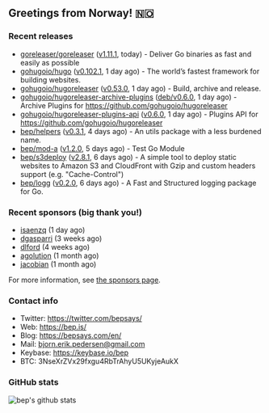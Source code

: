 ## Greetings from Norway! 🇳🇴

### Recent releases
- [goreleaser/goreleaser](https://github.com/goreleaser/goreleaser) ([v1.11.1](https://github.com/goreleaser/goreleaser/releases/tag/v1.11.1), today) - Deliver Go binaries as fast and easily as possible
- [gohugoio/hugo](https://github.com/gohugoio/hugo) ([v0.102.1](https://github.com/gohugoio/hugo/releases/tag/v0.102.1), 1 day ago) - The world’s fastest framework for building websites.
- [gohugoio/hugoreleaser](https://github.com/gohugoio/hugoreleaser) ([v0.53.0](https://github.com/gohugoio/hugoreleaser/releases/tag/v0.53.0), 1 day ago) - Build, archive and release. 
- [gohugoio/hugoreleaser-archive-plugins](https://github.com/gohugoio/hugoreleaser-archive-plugins) ([deb/v0.6.0](https://github.com/gohugoio/hugoreleaser-archive-plugins/releases/tag/deb%2Fv0.6.0), 1 day ago) - Archive Plugins for https://github.com/gohugoio/hugoreleaser
- [gohugoio/hugoreleaser-plugins-api](https://github.com/gohugoio/hugoreleaser-plugins-api) ([v0.6.0](https://github.com/gohugoio/hugoreleaser-plugins-api/releases/tag/v0.6.0), 1 day ago) - Plugins API for https://github.com/gohugoio/hugoreleaser
- [bep/helpers](https://github.com/bep/helpers) ([v0.3.1](https://github.com/bep/helpers/releases/tag/v0.3.1), 4 days ago) - An utils package with a less burdened name.
- [bep/mod-a](https://github.com/bep/mod-a) ([v1.2.0](https://github.com/bep/mod-a/releases/tag/v1.2.0), 5 days ago) - Test Go Module
- [bep/s3deploy](https://github.com/bep/s3deploy) ([v2.8.1](https://github.com/bep/s3deploy/releases/tag/v2.8.1), 6 days ago) - A simple tool to deploy static websites to Amazon S3 and CloudFront with Gzip and custom headers support (e.g. &#34;Cache-Control&#34;)
- [bep/logg](https://github.com/bep/logg) ([v0.2.0](https://github.com/bep/logg/releases/tag/v0.2.0), 6 days ago) - A Fast and Structured logging package for Go.


### Recent sponsors (big thank you!)

- [isaenzq](https://github.com/isaenzq) (1 day ago)
- [dgasparri](https://github.com/dgasparri) (3 weeks ago)
- [dlford](https://github.com/dlford) (4 weeks ago)
- [agolution](https://github.com/agolution) (1 month ago)
- [jacobian](https://github.com/jacobian) (1 month ago)

For more information, see [the sponsors page](https://github.com/sponsors/bep/).

### Contact info
- Twitter: https://twitter.com/bepsays/
- Web: https://bep.is/
- Blog: https://bepsays.com/en/
- Mail: bjorn.erik.pedersen@gmail.com
- Keybase: https://keybase.io/bep
- BTC: 3NseXrZVx29fxgu4RbTrAhyU5UKyjeAukX


### GitHub stats
![bep's github stats](https://github-readme-stats.vercel.app/api?username=bep&count_private=true&hide_title=true)

